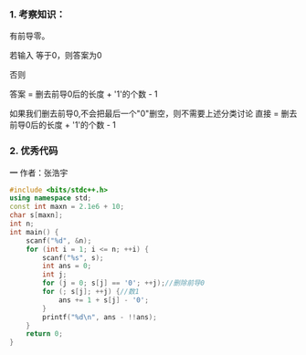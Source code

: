 
### 1. 考察知识：

有前导零。


若输入 等于0，则答案为0

否则

答案 = 删去前导0后的长度 + '1'的个数 - 1

如果我们删去前导0,不会把最后一个"0"删空，则不需要上述分类讨论
直接 = 删去前导0后的长度 + '1'的个数 - 1


### 2. 优秀代码
**一**
作者：张浩宇


```c++
#include <bits/stdc++.h>
using namespace std;
const int maxn = 2.1e6 + 10;
char s[maxn];
int n;
int main() {
	scanf("%d", &n);
	for (int i = 1; i <= n; ++i) {
		scanf("%s", s);
		int ans = 0;
		int j;
		for (j = 0; s[j] == '0'; ++j);//删除前导0
		for (; s[j]; ++j) {//数1
			ans += 1 + s[j] - '0';
		}
		printf("%d\n", ans - !!ans);
	}
	return 0;
}


```
